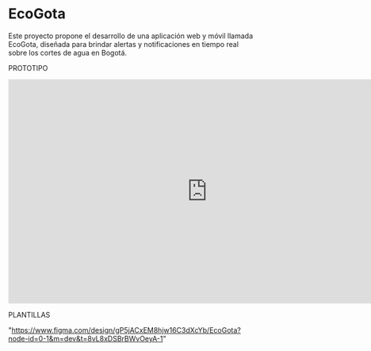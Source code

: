 # EcoGota
Este proyecto propone el desarrollo de una aplicación web y móvil llamada  EcoGota, diseñada para brindar alertas y notificaciones en tiempo real sobre los cortes de  agua en Bogotá.

PROTOTIPO
<iframe style="border: 1px solid rgba(0, 0, 0, 0.1);" width="800" height="450" src="https://embed.figma.com/proto/gP5jACxEM8hjw16C3dXcYb/EcoGota?node-id=165-8&p=f&scaling=scale-down&content-scaling=fixed&page-id=0%3A1&starting-point-node-id=2%3A2&show-proto-sidebar=1&embed-host=share" allowfullscreen></iframe>


PLANTILLAS

"https://www.figma.com/design/gP5jACxEM8hjw16C3dXcYb/EcoGota?node-id=0-1&m=dev&t=8vL8xDSBrBWvOeyA-1"

